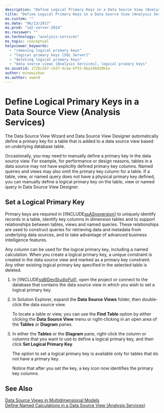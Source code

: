 ```yaml
---
description: "Define Logical Primary Keys in a Data Source View (Analysis Services)"
title: "Define Logical Primary Keys in a Data Source View (Analysis Services) | Microsoft Docs"
ms.custom: ""
ms.date: "06/13/2017"
ms.prod: "sql-server-2014"
ms.reviewer: ""
ms.technology: "analysis-services"
ms.topic: conceptual
helpviewer_keywords: 
  - "removing logical primary keys"
  - "logical primary keys [SQL Server]"
  - "deleting logical primary keys"
  - "data source views [Analysis Services], logical primary keys"
ms.assetid: 172bc267-c637-4caa-bf55-0ba198d30b1e
author: minewiskan
ms.author: owend
---
```

# Define Logical Primary Keys in a Data Source View (Analysis Services)
  The Data Source View Wizard and Data Source View Designer automatically define a primary key for a table that is added to a data source view based on underlying database table.  
  
 Occasionally, you may need to manually define a primary key in the data source view. For example, for performance or design reasons, tables in a data source may not have explicitly defined primary key columns. Named queries and views may also omit the primary key column for a table. If a table, view, or named query does not have a physical primary key defined, you can manually define a logical primary key on the table, view or named query in Data Source View Designer.  
  
## Set a Logical Primary Key  
 Primary keys are required in [!INCLUDE[ssASnoversion](../../includes/ssasnoversion-md.md)] to uniquely identify records in a table, identify key columns in dimension tables and to support relationships between tables, views and named queries. These relationships are used to construct queries for retrieving data and metadata from underlying data sources, and to take advantage of advanced business intelligence features.  
  
 Any column can be used for the logical primary key, including a named calculation. When you create a logical primary key, a unique constraint is created in the data source view and marked as a primary key constraint. Any other existing logical primary key specified in the selected table is deleted.  
  
1.  In [!INCLUDE[ssBIDevStudioFull](../../includes/ssbidevstudiofull-md.md)], open the project or connect to the database that contains the data source view in which you wish to set a logical primary key.  
  
2.  In Solution Explorer, expand the **Data Source Views** folder, then double-click the data source view.  
  
     To locate a table or view, you can use the **Find Table** option by either clicking the **Data Source View**  menu or right-clicking in an open area of the **Tables** or **Diagram** panes.  
  
3.  In either the **Tables** or the **Diagram** pane, right-click the column or columns that you want to use to define a logical primary key, and then click **Set Logical Primary Key**.  
  
     The option to set a logical primary key is available only for tables that do not have a primary key.  
  
     Notice that after you set the key, a key icon now identifies the primary key columns.  
  
## See Also  
 [Data Source Views in Multidimensional Models](data-source-views-in-multidimensional-models.md)   
 [Define Named Calculations in a Data Source View &#40;Analysis Services&#41;](define-named-calculations-in-a-data-source-view-analysis-services.md)  
  
  
